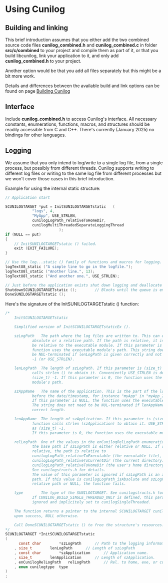 
# Using Cunilog

## Building and linking

This brief introduction assumes that you either add the two combined source code files
__cunilog_combined.h__ and __cunilog_combined.c__ in folder __src/c/combined__
to your project and compile them as part of it, or that you build libcunilog, link your application to it, and only add __cunilog_combined.h__ to your project.

Another option would be that you add all files separately but this might be a bit more work.

Details and differences between the available build and link options can be found on page [Building Cunilog](building.md)

## Interface

Include __cunilog_combined.h__ to access Cunilog's interface.
All necessary constants, enumerations, functions, macros, and structures should be
readily accessible from C and C++. There's currently (January 2025) no bindings
for other languages.

## Logging

We assume that you only intend to log/write to a single log file, from a
single process, but possibly from different threads. Cunilog supports writing
to different log files or writing to the same log file from different processes
but we won't cover those cases in this brief introduction.

Example for using the internal static structure:
```C
// Application start

SCUNILOGTARGET *put = InitSUNILOGTARGETstatic	(
			"logs", 4,
			"MyApp", USE_STRLEN,
			cunilogLogPath_relativeToHomeDir,
			cunilogMultiThreadedSeparateLoggingThread
						);
if (NULL == put)
{
	// InitSUNILOGTARGETstatic () failed.
	exit (EXIT_FAILURE);
}

// Use the log...static () family of functions and macros for logging.
logTextU8_static ("A simple line to go in the logfile.");
logTextU8l_static ("Another line.", 13);
logTextU8l_static ("And another one.", USE_STRLEN);

// Just before the application exists shut down logging and deallocate its resources.
ShutdownSCUNILOGTARGETstatic ();		// Blocks until the queue is empty.
DoneSUNILOGTARGETstatic ();
```

Here's the signature of the InitSUNILOGTARGETstatic () function:
```C
/*
	InitSCUNILOGTARGETstatic

	Simplified version of InitSCUNILOGTARGETstaticEx ().

	szLogPath	The path where the log files are written to. This can either be an
			absolute or a relative path. If the path is relative, it is assumed to
			be relative to the executable module. If this parameter is NULL, the
			function uses the executable module's path. This string does not have to
			be NUL-terminated if lenLogPath is given correctly and not as (size_t)
			-1 (or USE_STRLEN).

	lenLogPath	The length of szLogPath. If this parameter is (size_t) -1, the function
			calls strlen () to obtain it. Conveniently USE_STRLEN is defined as
			(size_t) -1. If this parameter is 0, the function uses the executable
			module's path.

	szAppName	The name of the application. This is the part of the log file's name
			before the date/timestamp, for instance "myApp" in "myApp_2022-10-18.log".
			If this parameter is NULL, the function uses the executable module's name.
			The string does not need to be NUL-terminated if lenAppName holds the
			correct length.

	lenAppName	The length of szApplication. If this parameter is (size_t) -1, the
			function calls strlen (szApplication) to obtain it. USE_STRLEN is defined
			as (size_t) -1.
			If this parameter is 0, the function uses the executable module's name.

	relLogPath	One of the values in the enCunilogRelLogPath enumeration that specify
			the base path if szLogPath is either relative or NULL. If szLogPath is
			relative, the path is relative to
			cunilogLogPath_relativeToExecutable (the executable file),
			cunilogLogPath_relativeToCurrentDir (the current directory), or
			cunilogLogPath_relativeToHomeDir (the user's home directory).
			See cunilogstructs.h for details.
			The value of this parameter is ignored if szLogPath is an absolute
			path. If this value is cunilogLogPath_isAbsolute and szLogPath is a
			relative path or NULL, the function fails.

	type		The type of the SUNILOGTARGET. See cunilogstructs.h for more details.
			If CUNILOG_BUILD_SINGLE_THREADED_ONLY is defined, this parameter is
			ignored and implicitely set to cunilogSingleThreaded.

	The function returns a pointer to the internal SCUNILOGTARGET cunilognewlinestructure
	upon success, NULL otherwise.

	Call DoneSCUNILOGTARGETstatic () to free the structure's resources.
*/
SCUNILOGTARGET *InitSCUNILOGTARGETstatic
(
	  const char		*szLogPath		// Path to the logging information.
	, size_t		lenLogPath		// Length of szLogPath
	, const char		*szApplication		// Application name.
	, size_t		lenApplication		// Length of szApplication.
	, enCunilogRelLogPath	relLogPath		// Rel. to home, exe, or current dir.
	, enum cunilogtype	type
)
;
```
